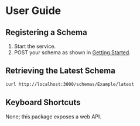 # User Guide

## Registering a Schema
1. Start the service.
2. POST your schema as shown in [Getting Started](./getting-started.md).

## Retrieving the Latest Schema
```bash
curl http://localhost:3000/schemas/Example/latest
```

## Keyboard Shortcuts
None; this package exposes a web API.
